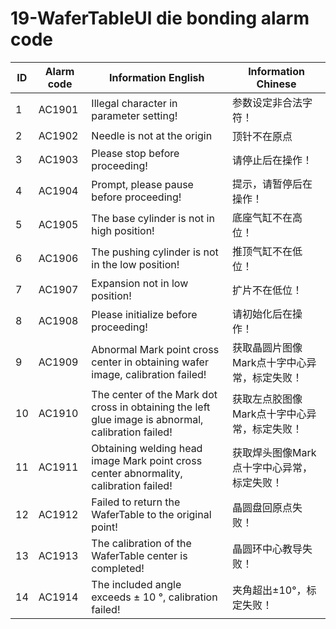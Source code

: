 # 19-WaferTableUl die bonding alarm code

| ID   | Alarm code | Information  English                                         | Information  Chinese                         |
| ---- | ---------- | ------------------------------------------------------------ | -------------------------------------------- |
| 1    | AC1901     | Illegal character in parameter setting!                      | 参数设定非合法字符！                         |
| 2    | AC1902     | Needle is not at the origin                                  | 顶针不在原点                                 |
| 3    | AC1903     | Please stop before proceeding!                               | 请停止后在操作！                             |
| 4    | AC1904     | Prompt, please pause before proceeding!                      | 提示，请暂停后在操作！                       |
| 5    | AC1905     | The base cylinder is not in high position!                   | 底座气缸不在高位！                           |
| 6    | AC1906     | The pushing cylinder is not in the low position!             | 推顶气缸不在低位！                           |
| 7    | AC1907     | Expansion not in low position!                               | 扩片不在低位！                               |
| 8    | AC1908     | Please initialize before proceeding!                         | 请初始化后在操作！                           |
| 9    | AC1909     | Abnormal Mark point cross center in obtaining wafer image, calibration failed! | 获取晶圆片图像Mark点十字中心异常，标定失败！ |
| 10   | AC1910     | The center of the Mark dot cross in obtaining the left glue image is abnormal, calibration failed! | 获取左点胶图像Mark点十字中心异常，标定失败！ |
| 11   | AC1911     | Obtaining welding head image Mark point cross center abnormality, calibration failed! | 获取焊头图像Mark点十字中心异常，标定失败！   |
| 12   | AC1912     | Failed to return the WaferTable to the original point!       | 晶圆盘回原点失败！                           |
| 13   | AC1913     | The calibration of the WaferTable center is completed!       | 晶圆环中心教导失败！                         |
| 14   | AC1914     | The included angle exceeds ± 10 °, calibration failed!       | 夹角超出±10°，标定失败！                     |